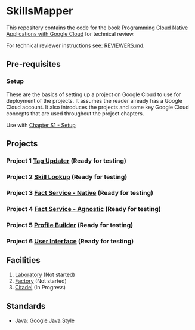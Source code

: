 # SkillsMapper

This repository contains the code for the book [Programming Cloud Native Applications with Google Cloud](https://www.oreilly.com/library/view/programming-cloud-native/9781098145071/) for technical review.

For technical reviewer instructions see: [REVIEWERS.md](./REVIEWERS.md). 

## Pre-requisites

### [Setup](./setup/README.md) 

These are the basics of setting up a project on Google Cloud to use for deployment of the projects. It assumes the reader already has a Google Cloud account. It also introduces the projects and some key Google Cloud concepts that are used throughout the project chapters.

Use with [Chapter S1 - Setup](./chapters/chs1.asciidoc)

## Projects

### Project 1 [Tag Updater](./tag-updater/README.md) (Ready for testing)
### Project 2 [Skill Lookup](./skill-lookup/README.md) (Ready for testing)
### Project 3 [Fact Service - Native](./fact-service-native/README.md) (Ready for testing)
### Project 4 [Fact Service - Agnostic](./fact-service-agnostic/README.md) (Ready for testing)
### Project 5 [Profile Builder](./profile-builder/README.md) (Ready for testing)
### Project 6 [User Interface](./user-interface/README.md) (Ready for testing)

## Facilities

1. [Laboratory](./laboratory/README.md) (Not started)
2. [Factory](./factory/README.md) (Not started)
3. [Citadel](./citadel/README.md) (In Progress)

## Standards

* Java: [Google Java Style](./intellij-java-google-style.xml)
